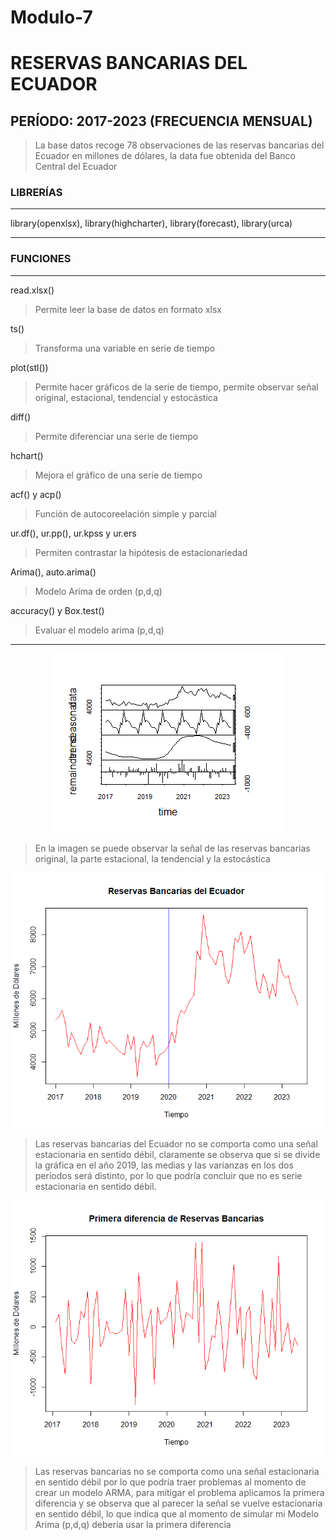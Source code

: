 # Modulo-7
# RESERVAS BANCARIAS DEL ECUADOR
## PERÍODO: 2017-2023 (FRECUENCIA MENSUAL)
> La base datos recoge 78 observaciones de las reservas bancarias del Ecuador en millones de dólares, la data fue obtenida del Banco Central del Ecuador

### LIBRERÍAS
------------
library(openxlsx), library(highcharter), library(forecast), library(urca)

------------

### FUNCIONES
------------
read.xlsx()
> Permite leer la base de datos en formato xlsx

ts()
> Transforma una variable en serie de tiempo

plot(stl())
> Permite hacer gráficos de la serie de tiempo, permite observar señal original, estacional, tendencial y estocástica

diff()
> Permite diferenciar una serie de tiempo

hchart()
> Mejora el gráfico de una serie de tiempo

acf() y acp()
> Función de autocoreelación simple y parcial

ur.df(), ur.pp(), ur.kpss y ur.ers
> Permiten contrastar la hipótesis de estacionariedad

Arima(), auto.arima()
> Modelo Arima de orden (p,d,q)

accuracy() y Box.test()
> Evaluar el modelo arima (p,d,q)


------------



<p align="center">
  <img src="https://github.com/daperalt8/Modulo-7/blob/main/Reservas.png" alt="RESERVAS BANCARIAS DEL ECUADOR, HCHART">
</p>

> En la imagen se puede observar la señal de las reservas bancarias original, la parte estacional, la tendencial y la estocástica

<p align="center">
  <img src="https://github.com/daperalt8/Modulo-7/blob/main/Rplot01.png" alt="RESERVAS BANCARIAS DEL ECUADOR, Visualización con HCHART">
</p>


> Las reservas bancarias del Ecuador no se comporta como una señal estacionaria en sentido débil, claramente se observa que si se divide la gráfica en el año 2019, las medias y las varianzas en los dos períodos será distinto, por lo que podría concluir que no es serie estacionaria en sentido débil.

<p align="center">
  <img src="https://github.com/daperalt8/Modulo-7/blob/main/Rplot02.png" alt="RESERVAS BANCARIAS DEL ECUADOR, Visualización con HCHART">
</p>

> Las reservas bancarias no se comporta como una señal estacionaria en sentido débil por lo que podría traer problemas al momento de crear un modelo ARMA, para mitigar el problema  aplicamos la primera diferencia y se observa que al parecer la señal se vuelve estacionaria en sentido débil, lo que indica que al momento de simular mi Modelo Arima (p,d,q) debería usar la primera diferencia
